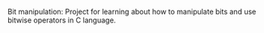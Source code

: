 Bit manipulation:
Project for learning about how to manipulate bits and use bitwise operators in C language.
